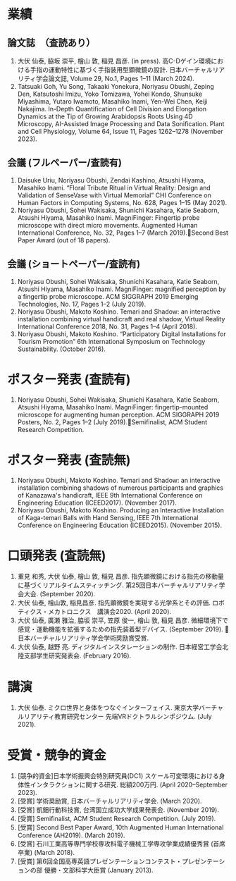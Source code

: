 # 業績
## 論文誌　（査読あり）
1. 大伏 仙泰, 脇坂 崇平, 檜山 敦, 稲見 昌彦. (in press). 高C-Dゲイン環境における手指の運動特性に基づく手指装用型顕微鏡の設計. 日本バーチャルリアリティ学会論文誌, Volume 29, No.1, Pages 1–11 (March 2024).
1. Tatsuaki Goh, Yu Song, Takaaki Yonekura, Noriyasu Obushi, Zeping Den, Katsutoshi Imizu, Yoko Tomizawa, Yohei Kondo, Shunsuke Miyashima, Yutaro Iwamoto, Masahiko Inami, Yen-Wei Chen, Keiji Nakajima. In-Depth Quantification of Cell Division and Elongation Dynamics at the Tip of Growing Arabidopsis Roots Using 4D Microscopy, AI-Assisted Image Processing and Data Sonification. Plant and Cell Physiology, Volume 64, Issue 11, Pages 1262–1278 (November 2023).

## 会議 (フルペーパー/査読有)
1. Daisuke Uriu, Noriyasu Obushi, Zendai Kashino, Atsushi Hiyama, Masahiko Inami. “Floral Tribute Ritual in Virtual Reality: Design and Validation of SenseVase with Virtual Memorial” CHI Conference on Human Factors in Computing Systems, No. 628, Pages 1–15 (May 2021).
1. Noriyasu Obushi, Sohei Wakisaka, Shunichi Kasahara, Katie Seaborn, Atsushi Hiyama, Masahiko Inami. MagniFinger: Fingertip probe microscope with direct micro movements. Augmented Human International Conference, No. 32, Pages 1–7 (March 2019).🏅Second Best Paper Award (out of 18 papers).

## 会議 (ショートペーパー/査読有)
1. Noriyasu Obushi, Sohei Wakisaka, Shunichi Kasahara, Katie Seaborn, Atsushi Hiyama, Masahiko Inami. MagniFinger: magnified perception by a fingertip probe microscope. ACM SIGGRAPH 2019 Emerging Technologies, No. 17, Pages 1–2 (July 2019).
1. Noriyasu Obushi, Makoto Koshino. Temari and Shadow: an interactive installation combining virtual handicraft and real shadow, Virtual Reality International Conference 2018, No. 31, Pages 1–4  (April 2018).
1. Noriyasu Obushi, Makoto Koshino. “Participatory Digital Installations for Tourism Promotion” 6th International Symposium on Technology Sustainability. (October 2016).

# ポスター発表 (査読有)
1. Noriyasu Obushi, Sohei Wakisaka, Shunichi Kasahara, Katie Seaborn, Atsushi Hiyama, Masahiko Inami. MagniFinger: fingertip-mounted microscope for augmenting human perception. ACM SIGGRAPH 2019 Posters, No. 2, Pages 1–2 (July 2019).🏅Semifinalist, ACM Student Research Competition.

# ポスター発表 (査読無)
1. Noriyasu Obushi, Makoto Koshino. Temari and Shadow: an interactive installation combining shadows of numerous participants and graphics of Kanazawa's handicraft, IEEE 9th International Conference on Engineering Education (ICEED2017). (November 2017).
1. Noriyasu Obushi, Makoto Koshino. Producing an Interactive Installation of Kaga-temari Balls with Hand Sensing, IEEE 7th International Conference on Engineering Education (ICEED2015). (November 2015).

# 口頭発表 (査読無)
1. 重見 和秀, 大伏 仙泰, 檜山 敦, 稲見 昌彦. 指先顕微鏡における指先の移動量に基づくリアルタイムスティッチング. 第25回日本バーチャルリアリティ学会大会. (September 2020).
1. 大伏 仙泰, 檜山敦, 稲見昌彦. 指先顕微鏡を実現する光学系とその評価. ロボティクス・メカトロニクス　講演会2020. (April 2020).
1. 大伏 仙泰, 廣瀬 雅治, 脇坂 崇平, 笠原 俊一, 檜山 敦, 稲見 昌彦. 微細環境下で感覚・運動機能を拡張するための指先装着型デバイス. (September 2019). 🏅日本バーチャルリアリティ学会学術奨励賞受賞.
1. 大伏 仙泰, 越野 亮. ディジタルインスタレーションの制作. 日本経営工学会北陸支部学生研究発表会. (February 2016).

# 講演
1. 大伏 仙泰. ミクロ世界と身体をつなぐインターフェイス. 東京大学バーチャルリアリティ教育研究センター 先端VRドクトラルシンポジウム. (July 2021).

# 受賞・競争的資金
1. [競争的資金]日本学術振興会特別研究員(DC1) スケール可変環境における身体性インタラクションに関する研究. 総額200万円. (April 2020–September 2023).
1. [受賞] 学術奨励賞, 日本バーチャルリアリティ学会. (March 2020).
1. [受賞] 凱鈿行動科技賞, 台湾国立成功大学成果発表会. (November 2019).
1. [受賞] Semifinalist, ACM Student Research Competition. (July 2019).
1. [受賞] Second Best Paper Award, 10th Augmented Human International Conference (AH2019). (March 2019).
1. [受賞] 石川工業高等専門学校専攻科電子機械工学専攻学業成績優秀賞 (首席卒業) (March 2018).
1. [受賞] 第6回全国高専英語プレゼンテーションコンテスト・プレゼンテーションの部 優勝・文部科学大臣賞 (January 2013).